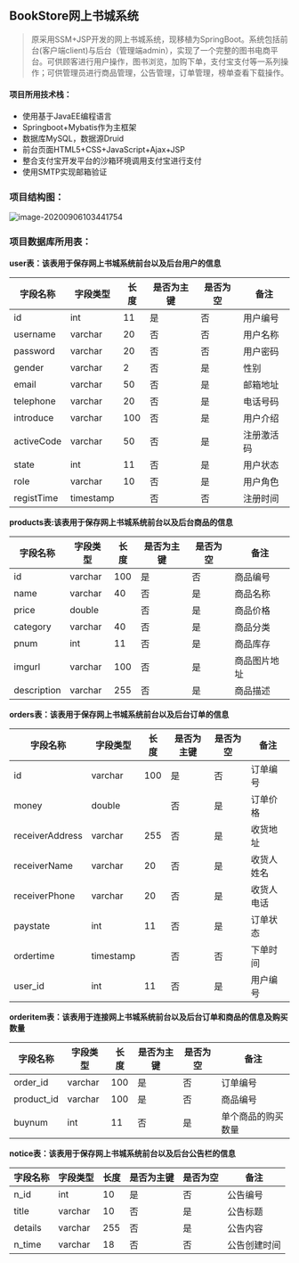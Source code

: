 ## BookStore网上书城系统

>   原采用SSM+JSP开发的网上书城系统，现移植为SpringBoot。系统包括前台(客户端client)与后台（管理端admin），实现了一个完整的图书电商平台。可供顾客进行用户操作，图书浏览，加购下单，支付宝支付等一系列操作；可供管理员进行商品管理，公告管理，订单管理，榜单查看下载操作。

#### 项目所用技术栈：

-   使用基于JavaEE编程语言
-   Springboot+Mybatis作为主框架
-   数据库MySQL，数据源Druid
-   前台页面HTML5+CSS+JavaScript+Ajax+JSP
-   整合支付宝开发平台的沙箱环境调用支付宝进行支付
-   使用SMTP实现邮箱验证

### 项目结构图：

![image-20200906103441754](G:%5C%E6%A1%8C%E9%9D%A2%5Cmd%E7%AC%94%E8%AE%B0%5C%E8%87%AA%E5%AD%A6%5C%E7%AE%80%E5%8D%95%E7%9A%84SpringBoot-Web%E9%A1%B9%E7%9B%AE.assets%5Cimage-20200906103441754.png)



### 项目数据库所用表：

**user表：该表用于保存网上书城系统前台以及后台用户的信息**

| **字段名称** | **字段类型** | **长度** | **是否为主键** | **是否为空** | **备注**   |
| ------------ | ------------ | -------- | -------------- | ------------ | ---------- |
| id           | int          | 11       | 是             | 否           | 用户编号   |
| username     | varchar      | 20       | 否             | 否           | 用户名称   |
| password     | varchar      | 20       | 否             | 否           | 用户密码   |
| gender       | varchar      | 2        | 否             | 是           | 性别       |
| email        | varchar      | 50       | 否             | 是           | 邮箱地址   |
| telephone    | varchar      | 20       | 否             | 是           | 电话号码   |
| introduce    | varchar      | 100      | 否             | 是           | 用户介绍   |
| activeCode   | varchar      | 50       | 否             | 是           | 注册激活码 |
| state        | int          | 11       | 否             | 是           | 用户状态   |
| role         | varchar      | 10       | 否             | 是           | 用户角色   |
| registTime   | timestamp    |          | 否             | 否           | 注册时间   |

**products表:该表用于保存网上书城系统前台以及后台商品的信息**

| **字段名称** | **字段类型** | **长度** | **是否为主键** | **是否为空** | **备注**     |
| ------------ | ------------ | -------- | -------------- | ------------ | ------------ |
| id           | varchar      | 100      | 是             | 否           | 商品编号     |
| name         | varchar      | 40       | 否             | 是           | 商品名称     |
| price        | double       |          | 否             | 是           | 商品价格     |
| category     | varchar      | 40       | 否             | 是           | 商品分类     |
| pnum         | int          | 11       | 否             | 是           | 商品库存     |
| imgurl       | varchar      | 100      | 否             | 是           | 商品图片地址 |
| description  | varchar      | 255      | 否             | 是           | 商品描述     |

**orders表：该表用于保存网上书城系统前台以及后台订单的信息**

| **字段名称**    | **字段类型** | **长度** | **是否为主键** | **是否为空** | **备注**   |
| --------------- | ------------ | -------- | -------------- | ------------ | ---------- |
| id              | varchar      | 100      | 是             | 否           | 订单编号   |
| money           | double       |          | 否             | 是           | 订单价格   |
| receiverAddress | varchar      | 255      | 否             | 是           | 收货地址   |
| receiverName    | varchar      | 20       | 否             | 是           | 收货人姓名 |
| receiverPhone   | varchar      | 20       | 否             | 是           | 收货人电话 |
| paystate        | int          | 11       | 否             | 是           | 订单状态   |
| ordertime       | timestamp    |          | 否             | 否           | 下单时间   |
| user_id         | int          | 11       | 否             | 是           | 用户编号   |

 **orderitem表：该表用于连接网上书城系统前台以及后台订单和商品的信息及购买数量**

| **字段名称** | **字段类型** | **长度** | **是否为主键** | **是否为空** | **备注**           |
| ------------ | ------------ | -------- | -------------- | ------------ | ------------------ |
| order_id     | varchar      | 100      | 是             | 否           | 订单编号           |
| product_id   | varchar      | 100      | 是             | 否           | 商品编号           |
| buynum       | int          | 11       | 否             | 是           | 单个商品的购买数量 |

**notice表：该表用于保存网上书城系统前台以及后台公告栏的信息**

| **字段名称** | **字段类型** | **长度** | **是否为主键** | **是否为空** | **备注**     |
| :----------- | ------------ | -------- | -------------- | ------------ | ------------ |
| n_id         | int          | 10       | 是             | 否           | 公告编号     |
| title        | varchar      | 10       | 否             | 是           | 公告标题     |
| details      | varchar      | 255      | 否             | 是           | 公告内容     |
| n_time       | varchar      | 18       | 否             | 否           | 公告创建时间 |
